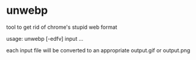 # unwebp
tool to get rid of chrome's stupid web format

usage: unwebp [-edfv] input ...

each input file will be converted to an appropriate output.gif or output.png
